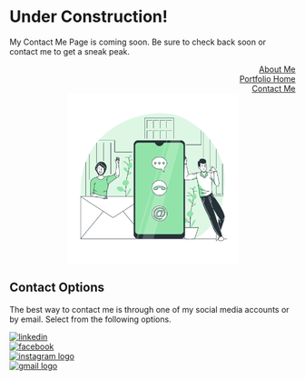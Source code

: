 <h1>Under Construction!</h1>

My Contact Me Page is coming soon. Be sure to check back soon or contact me to get a sneak peak. 

<div align="right">
    <a href = "https://xoluvs.github.io/aboutMe">About Me</a>
  </div>

 <div align="right">
     <a href = "https://xoluvs.github.io/portfolioHome">Portfolio Home</a>
   </div>

 <div align="right">
    <a href = "https://xoluvs.github.io/contactMe">Contact Me</a>
  </div>

  <div align="center">
     <img src="assets/images/contactMe.png" alt="Contact Me" width="300" height="300" align="center"  /> 
    </div>



<h2>Contact Options</h2>

The best way to contact me is through one of my social media accounts or by email. Select from the following options. 

<div align="left">
   <a href = "https://www.linkedin.com/in/kimberly-gilbraith"> 
       <img src="https://img.shields.io/static/v1?message=LinkedIn&logo=linkedin&label=&color=0077B5&logoColor=white&labelColor=&style=for-the-badge" height="100" alt="linkedin"  /></a>
</div>

<div align="left">
    <a href = "https://www.facebook.com/kimberly.gilbraith"> 
       <img src="https://img.shields.io/static/v1?message=Facebook&logo=facebook&label=&color=1877F2&logoColor=white&labelColor=&style=for-the-badge" height="100" alt="facebook"  /></a>
</div>

<div align="left">
    <a href = "https://www.instagram.com/kimberlygilbraith/"> 
        <img src="https://img.shields.io/static/v1?message=Instagram&logo=instagram&label=&color=E4405F&logoColor=white&labelColor=&style=for-the-badge" height="100" alt="instagram logo"  /></a>
</div>

<div align="left">
    <a href = "mailto:ladygilbraith@gmail.com">     
        <img src="https://img.shields.io/static/v1?message=Gmail&logo=gmail&label=&color=D14836&logoColor=white&labelColor=&style=for-the-badge" height="100" alt="gmail logo"  /></a>
</div>



